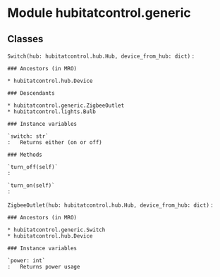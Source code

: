 Module hubitatcontrol.generic
=============================

Classes
-------

`Switch(hub: hubitatcontrol.hub.Hub, device_from_hub: dict)`
:   

    ### Ancestors (in MRO)

    * hubitatcontrol.hub.Device

    ### Descendants

    * hubitatcontrol.generic.ZigbeeOutlet
    * hubitatcontrol.lights.Bulb

    ### Instance variables

    `switch: str`
    :   Returns either (on or off)

    ### Methods

    `turn_off(self)`
    :

    `turn_on(self)`
    :

`ZigbeeOutlet(hub: hubitatcontrol.hub.Hub, device_from_hub: dict)`
:   

    ### Ancestors (in MRO)

    * hubitatcontrol.generic.Switch
    * hubitatcontrol.hub.Device

    ### Instance variables

    `power: int`
    :   Returns power usage